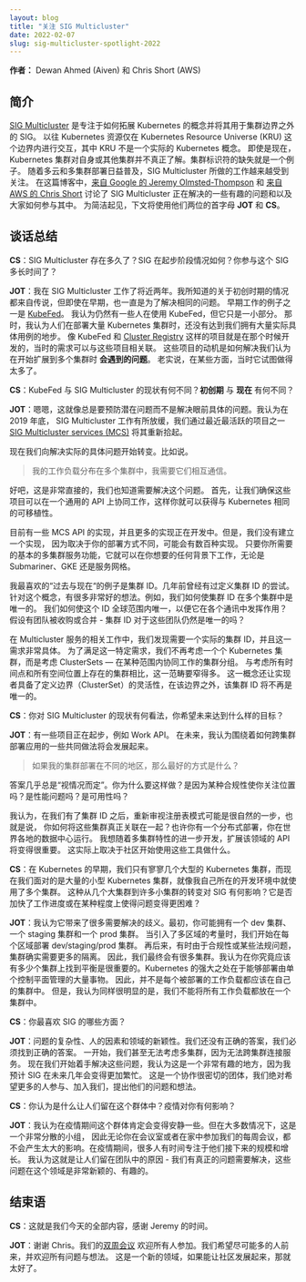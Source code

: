 ```yaml
---
layout: blog
title: "关注 SIG Multicluster"
date: 2022-02-07
slug: sig-multicluster-spotlight-2022
---
```

<!--
layout: blog
title: "Spotlight on SIG Multicluster"
date: 2022-02-07
slug: sig-multicluster-spotlight-2022
canonicalUrl: https://www.kubernetes.dev/blog/2022/02/04/sig-multicluster-spotlight-2022/
-->

<!--
**Authors:** Dewan Ahmed (Aiven) and Chris Short (AWS) 
-->
**作者：** Dewan Ahmed (Aiven) 和 Chris Short (AWS)

<!-- 
## Introduction

[SIG Multicluster](https://github.com/kubernetes/community/tree/master/sig-multicluster) is the SIG focused on how Kubernetes concepts are expanded and used beyond the cluster boundary. Historically, Kubernetes resources only interacted within that boundary - KRU or Kubernetes Resource Universe (not an actual Kubernetes concept). Kubernetes clusters, even now, don't really know anything about themselves or, about other clusters. Absence of cluster identifiers is a case in point. With the growing adoption of multicloud and multicluster deployments, the work SIG Multicluster doing is gaining a lot of attention. In this blog, [Jeremy Olmsted-Thompson, Google](https://twitter.com/jeremyot) and [Chris Short, AWS](https://twitter.com/ChrisShort) discuss the interesting problems SIG Multicluster is solving and how you can get involved. Their initials **JOT** and **CS** will be used for brevity. 
-->
## 简介

[SIG Multicluster](https://github.com/kubernetes/community/tree/master/sig-multicluster)
是专注于如何拓展 Kubernetes 的概念并将其用于集群边界之外的 SIG。
以往 Kubernetes 资源仅在 Kubernetes Resource Universe (KRU) 这个边界内进行交互，其中 KRU 不是一个实际的 Kubernetes 概念。
即使是现在，Kubernetes 集群对自身或其他集群并不真正了解。集群标识符的缺失就是一个例子。
随着多云和多集群部署日益普及，SIG Multicluster 所做的工作越来越受到关注。
在这篇博客中，[来自 Google 的 Jeremy Olmsted-Thompson](https://twitter.com/jeremyot) 和
[来自 AWS 的 Chris Short](https://twitter.com/ChrisShort) 讨论了 SIG Multicluster
正在解决的一些有趣的问题和以及大家如何参与其中。
为简洁起见，下文将使用他们两位的首字母 **JOT** 和 **CS**。

<!-- 
## A summary of their conversation

**CS**: How long has the SIG Multicluster existed and how was the SIG in its infancy? How long have you been with this SIG?

**JOT**: I've been around for almost two years in the SIG Multicluster. All I know about the infancy years is from the lore but even in the early days, it was always about solving this same problem. Early efforts have been things like [KubeFed](https://github.com/kubernetes-sigs/kubefed). I think there are still folks using KubeFed but it's a smaller slice. Back then, I think people out there deploying large numbers of Kubernetes clusters were really not at a point where we had a ton of real concrete use cases. Projects like KubeFed and [Cluster Registry](https://github.com/kubernetes-retired/cluster-registry) were developed around that time and the need back then can be associated to these projects. The motivation for these projects were how do we solve the problems that we think people are **going to have**, when they start expanding to multiple clusters. Honestly, in some ways, it was trying to do too much at that time. 
-->
## 谈话总结

**CS**：SIG Multicluster 存在多久了？SIG 在起步阶段情况如何？你参与这个 SIG 多长时间了？

**JOT**：我在 SIG Multicluster 工作了将近两年。我所知道的关于初创时期的情况都来自传说，但即使在早期，也一直是为了解决相同的问题。
早期工作的例子之一是 [KubeFed](https://github.com/kubernetes-sigs/kubefed)。
我认为仍然有一些人在使用 KubeFed，但它只是一小部分。
那时，我认为人们在部署大量 Kubernetes 集群时，还没有达到我们拥有大量实际具体用例的地步。
像 KubeFed 和 [Cluster Registry](https://github.com/kubernetes-retired/cluster-registry)
这样的项目就是在那个时候开发的，当时的需求可以与这些项目相关联。
这些项目的动机是如何解决我们认为在开始扩展到多个集群时 **会遇到的问题**。
老实说，在某些方面，当时它试图做得太多了。

<!-- 
**CS**: How does KubeFed differ from the current state of SIG Multicluster? How does the **lore** differ from the **now**?

**JOT**: Yeah, it was like trying to get ahead of potential problems instead of addressing specific problems. I think towards the end of 2019, there was a slow down in SIG multicluster work and we kind of picked it back up with one of the most active recent projects that is the [SIG Multicluster services (MCS)](https://github.com/kubernetes-sigs/mcs-api). 

Now this is the shift to solving real specific problems. For example, 

> I've got workloads that are spread across multiple clusters and I need them to talk to each other.  
-->
**CS**：KubeFed 与 SIG Multicluster 的现状有何不同？**初创期** 与 **现在** 有何不同？

**JOT**：嗯嗯，这就像总是要预防潜在问题而不是解决眼前具体的问题。我认为在 2019 年底，
SIG Multicluster 工作有所放缓，我们通过最近最活跃的项目之一
[SIG Multicluster services (MCS)](https://github.com/kubernetes-sigs/mcs-api) 将其重新拾起。

现在我们向解决实际的具体问题开始转变。比如说。

> 我的工作负载分布在多个集群中，我需要它们相互通信。

<!-- 
Okay, that's very straightforward and we know that we need to solve that. To get started, let's make sure that these projects can work together on a common API so you get the same kind of portability that you get with Kubernetes.

There's a few implementations of the MCS API out there and more are being developed. But, we didn't build an implementation because depending on how you're deploying things there could be hundreds of implementations. As long as you only need the basic Multicluster service functionality, it'll just work on whatever background you want, whether it's Submariner, GKE, or a service mesh. 
-->
好吧，这是非常直接的，我们也知道需要解决这个问题。
首先，让我们确保这些项目可以在一个通用的 API 上协同工作，这样你就可以获得与 Kubernetes 相同的可移植性。

目前有一些 MCS API 的实现，并且更多的实现正在开发中。但是，我们没有建立一个实现，
因为取决于你的部署方式不同，可能会有数百种实现。
只要你所需要的基本的多集群服务功能，它就可以在你想要的任何背景下工作，无论是 Submariner、GKE 还是服务网格。

<!-- 
My favorite example of "then vs. now" is cluster ID. A few years ago, there was an effort to define a cluster ID. A lot of really good thought went into this concept, for example, how do we make a cluster ID is unique across multiple clusters. How do we make this ID globally unique so it'll work in every contact? Let's say, there's an acquisition or merger of teams - does the cluster IDs still remain unique for those teams? 

With Multicluster services, we found the need for an actual cluster ID, and it has a very specific need. To address this specific need, we're no longer considering every single Kubernetes cluster out there rather the ClusterSets - a grouping of clusters that work together in some kind of bounds. That's a much narrower scope than considering clusters everywhere in time and space. It also leaves flexibility for an implementer to define the boundary (a ClusterSet) beyond which this cluster ID will no longer be unique.  -->
我最喜欢的“过去与现在“的例子是集群 ID。几年前曾经有过定义集群 ID 的尝试。
针对这个概念，有很多非常好的想法。例如，我们如何使集群 ID 在多个集群中是唯一的。
我们如何使这个 ID 全球范围内唯一，以便它在各个通讯中发挥作用？
假设有团队被收购或合并 - 集群 ID 对于这些团队仍然是唯一的吗？

在 Multicluster 服务的相关工作中，我们发现需要一个实际的集群 ID，并且这一需求非常具体。
为了满足这一特定需求，我们不再考虑一个个 Kubernetes 集群，而是考虑 ClusterSets — 在某种范围内协同工作的集群分组。
与考虑所有时间点和所有空间位置上存在的集群相比，这一范畴要窄得多。
这一概念还让实现者具备了定义边界（ClusterSet）的灵活性，在该边界之外，该集群 ID 将不再是唯一的。

<!-- 
**CS**: How do you feel about the current state of SIG Multicluster versus where you're hoping to be in future?

**JOT**: There's a few projects that are kind of getting started, for example, Work API. In the future, I think that some common practices around how do we deploy things across clusters are going to develop. 
> If I have clusters deployed in a bunch of different regions; what's the best way to actually do that? 
-->
**CS**：你对 SIG Multicluster 的现状有何看法，你希望未来达到什么样的目标？

**JOT**：有一些项目正在起步，例如 Work API。 在未来，我认为围绕着如何跨集群部署应用的一些共同做法将会发展起来。
> 如果我的集群部署在不同的地区，那么最好的方式是什么？

<!-- 
The answer is, almost always, "it depends". Why are you doing this? Is it because there's some kind of compliance that makes you care about locality? Is it performance? Is it availability? 

I think revisiting registry patterns will probably be a natural step after we have cluster IDs, that is, how do you actually associate these clusters together? Maybe you've got a distributed deployment that you run in your own data centers all over the world. I imagine that expanding the API in that space is going to be important as more multi cluster features develop. It really depends on what the community starts doing with these tools. 
-->
答案几乎总是“视情况而定”。你为什么要这样做？是因为某种合规性使你关注位置吗？是性能问题吗？是可用性吗？

我认为，在我们有了集群 ID 之后，重新审视注册表模式可能是很自然的一步，也就是说，
你如何将这些集群真正关联在一起？也许你有一个分布式部署，你在世界各地的数据中心运行。
我想随着多集群特性的进一步开发，扩展该领域的 API 将变得很重要。
这实际上取决于社区开始使用这些工具做什么。

<!-- 
**CS**: In the early days of Kubernetes, we used to have a few large Kubernetes clusters and now we're dealing with many small Kubernetes clusters - even multiple clusters for our own dev environments. How has this shift from a few large clusters to many small clusters affected the SIG? Has it accelerated the work or make it challenging in any way? 
-->
**CS**：在 Kubernetes 的早期，我们只有寥寥几个大型的 Kubernetes 集群，而现在我们面对的是大量的小型 Kubernetes 集群，就像我自己所在的开发环境中就使用了多个集群。
这种从几个大集群到许多小集群的转变对 SIG 有何影响？它是否加快了工作进度或在某种程度上使得问题变得更困难？

<!-- 
**JOT**: I think that it has created a lot of ambiguity that needs solving. Originally, you'd have a dev cluster, a staging cluster, and a prod cluster. When the multi region thing came in, we started needing  dev/staging/prod clusters, per region. And then, sometimes clusters really need more isolation due to compliance or some regulations issues. Thus, we're ending up with a lot of clusters. I think figuring out the right balance on how many clusters should you actually have is important. The power of Kubernetes is being able to deploy a lot of things managed by a single control plane. So, it's not like every single workload that gets deployed should be in its own cluster. But I think it's pretty clear that we can't put every single workload in a single cluster. 
-->
**JOT**：我认为它带来了很多需要解决的歧义。最初，你可能拥有一个 dev 集群、一个 staging 集群和一个 prod 集群。
当引入了多区域的考量时，我们开始在每个区域部署 dev/staging/prod 集群。
再后来，有时由于合规性或某些法规问题，集群确实需要更多的隔离。
因此，我们最终会有很多集群。我认为在你究竟应该有多少个集群上找到平衡是很重要的。Kubernetes 的强大之处在于能够部署由单个控制平面管理的大量事物。
因此，并不是每个被部署的工作负载都应该在自己的集群中。
但是，我认为同样很明显的是，我们不能将所有工作负载都放在一个集群中。

<!-- 
**CS**: What are some of your favorite things about this SIG?

**JOT**: The complexity of the problems, the people and the newness of the space. We don't have right answers and we have to figure this out. At the beginning, we couldn't even think about multi clusters because there was no way to connect services across clusters. Now there is and we're starting to go tackle those problems, I think that this is a really fun place to be in because I expect that the SIG is going to get a lot busier the next couple of years. It's a very collaborative group and we definitely would like more people to come join us, get involved, raise their problems and bring their ideas.  
-->
**CS**：你最喜欢 SIG 的哪些方面？

**JOT**：问题的复杂性、人的因素和领域的新颖性。我们还没有正确的答案，我们必须找到正确的答案。
一开始，我们甚至无法考虑多集群，因为无法跨集群连接服务。
现在我们开始着手解决这些问题，我认为这是一个非常有趣的地方，因为我预计 SIG 在未来几年会变得更加繁忙。
这是一个协作很密切的团体，我们绝对希望更多的人参与、加入我们，提出他们的问题和想法。

<!-- 
**CS**: What do you think keeps people in this group? How has the pandemic affected you? 
-->
**CS**：你认为是什么让人们留在这个群体中？疫情对你有何影响？

<!-- 
**JOT**: I think it definitely got a little bit quieter during the pandemic. But for the most part; it's a very distributed group so whether you're calling in to our weekly meetings from a conference room or from your home, it doesn't make that huge of a difference. During the pandemic, a lot of people had time to focus on what's next for their scale and growth. I think that's what keeps people in the group - we have real problems that need to be solved which are very new in this space. And it's fun :) 
-->
**JOT**：我认为在疫情期间这个群体肯定会变得安静一些。但在大多数情况下，这是一个非常分散的小组，
因此无论你在会议室或者在家中参加我们的每周会议，都不会产生太大的影响。在疫情期间，很多人有时间专注于他们接下来的规模和增长。
我认为这就是让人们留在团队中的原因 - 我们有真正的问题需要解决，这些问题在这个领域是非常新颖的、有趣的。

<!-- 
## Wrap up

**CS**: That's all we have for today. Thanks Jeremy for your time.

**JOT**: Thanks Chris. Everybody is welcome at our [bi-weekly meetings](https://github.com/kubernetes/community/tree/master/sig-multicluster#meetings). We love as many people to come as possible and welcome all questions and all ideas. It's a new space and it'd be great to grow the community. 
-->
## 结束语

**CS**：这就是我们今天的全部内容，感谢 Jeremy 的时间。

**JOT**：谢谢 Chris。我们的[双周会议](https://github.com/kubernetes/community/tree/master/sig-multicluster#meetings)
欢迎所有人参加。我们希望尽可能多的人前来，并欢迎所有问题与想法。
这是一个新的领域，如果能让社区发展起来，那就太好了。

